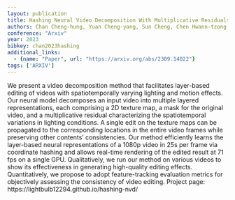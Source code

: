 ```yaml
---
layout: publication
title: Hashing Neural Video Decomposition With Multiplicative Residuals In Space-time
authors: Chan Cheng-hung, Yuan Cheng-yang, Sun Cheng, Chen Hwann-tzong
conference: "Arxiv"
year: 2023
bibkey: chan2023hashing
additional_links:
  - {name: "Paper", url: "https://arxiv.org/abs/2309.14022"}
tags: ['ARXIV']
---
```

<p>We present a video decomposition method that facilitates layer-based
editing of videos with spatiotemporally varying lighting and motion
effects. Our neural model decomposes an input video into multiple
layered representations, each comprising a 2D texture map, a mask for
the original video, and a multiplicative residual characterizing the
spatiotemporal variations in lighting conditions. A single edit on the
texture maps can be propagated to the corresponding locations in the
entire video frames while preserving other contents’ consistencies. Our
method efficiently learns the layer-based neural representations of a
1080p video in 25s per frame via coordinate hashing and allows real-time
rendering of the edited result at 71 fps on a single GPU. Qualitatively,
we run our method on various videos to show its effectiveness in
generating high-quality editing effects. Quantitatively, we propose to
adopt feature-tracking evaluation metrics for objectively assessing the
consistency of video editing. Project page:
https://lightbulb12294.github.io/hashing-nvd/</p>
